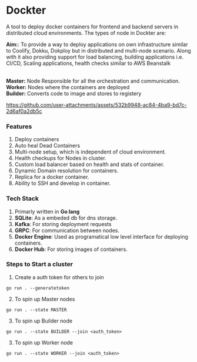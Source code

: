 # Dockter

A tool to deploy docker containers for frontend and backend servers in distributed cloud environments. The types of node in Dockter are:

**Aim:**: To provide a way to deploy applications on own infrastructure similar to Coolify, Dokku, Dokploy but in distributed and multi-node scenario. Along with it also providing support for load balancing, building applications i.e. CI/CD, Scaling applications, health checks similar to AWS Beanstalk

<br/> **Master:** Node Responsible for all the orchestration and communication.
<br/> **Worker:** Nodes where the containers are deployed
<br/> **Builder:** Converts code to image and stores to registery


https://github.com/user-attachments/assets/532b9948-ac84-4ba9-bd7c-2d6af0a2db5c


### Features

1. Deploy containers
2. Auto heal Dead Containers
3. Multi-node setup, which is independent
   of cloud environment.
4. Health checkups for Nodes in cluster.
5. Custom load balancer based on health and stats of container.
6. Dynamic Domain resolution for containers.
7. Replica for a docker container.
8. Ability to SSH and develop in container.

### Tech Stack

1. Primarly written in **Go lang**
2. **SQLite**: As a embeded db for dns storage.
3. **Kafka**: For storing deployment requests
4. **GRPC**: For communication between nodes.
5. **Docker Engine**: Used as programatical low level interface for deploying containers.
6. **Docker Hub**: For storing images of containers.

### Steps to Start a cluster

1. Create a auth token for others to join

```
go run . --generatetoken
```

2. To spin up Master nodes

```
go run . --state MASTER
```

3. To spin up Builder node

```
go run . --state BUILDER --join <auth_token>
```

3. To spin up Worker node

```
go run . --state WORKER --join <auth_token>
```
